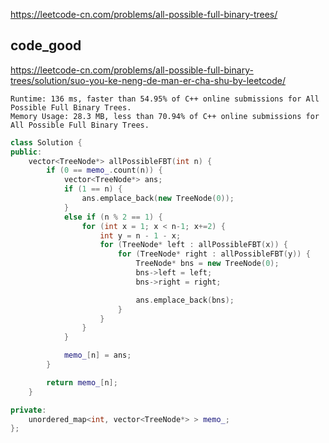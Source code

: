 
https://leetcode-cn.com/problems/all-possible-full-binary-trees/

## code_good

https://leetcode-cn.com/problems/all-possible-full-binary-trees/solution/suo-you-ke-neng-de-man-er-cha-shu-by-leetcode/  

```
Runtime: 136 ms, faster than 54.95% of C++ online submissions for All Possible Full Binary Trees.
Memory Usage: 28.3 MB, less than 70.94% of C++ online submissions for All Possible Full Binary Trees.
```

```cpp
class Solution {
public:
    vector<TreeNode*> allPossibleFBT(int n) {
        if (0 == memo_.count(n)) {
            vector<TreeNode*> ans;
            if (1 == n) {
                ans.emplace_back(new TreeNode(0));
            }
            else if (n % 2 == 1) {
                for (int x = 1; x < n-1; x+=2) {
                    int y = n - 1 - x;
                    for (TreeNode* left : allPossibleFBT(x)) {
                        for (TreeNode* right : allPossibleFBT(y)) {
                            TreeNode* bns = new TreeNode(0);
                            bns->left = left;
                            bns->right = right;

                            ans.emplace_back(bns);
                        }
                    }
                }
            }

            memo_[n] = ans;
        }

        return memo_[n];
    }

private:
    unordered_map<int, vector<TreeNode*> > memo_;
};
```